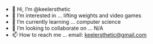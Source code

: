 - 👋 Hi, I’m @keelersthetic
- 👀 I’m interested in ... lifting weights and video games
- 🌱 I’m currently learning ... computer science
- 💞️ I’m looking to collaborate on ... N/A
- 📫 How to reach me ... email: keelersthetic@gmail.com

<!---
keelersthetic/keelersthetic is a ✨ special ✨ repository because its `README.md` (this file) appears on your GitHub profile.
You can click the Preview link to take a look at your changes.
--->
